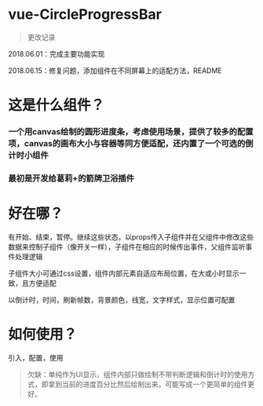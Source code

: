 # vue-CircleProgressBar


> 更改记录

2018.06.01：完成主要功能实现

2018.06.15：修复问题，添加组件在不同屏幕上的适配方法，README

# 这是什么组件？
### 一个用canvas绘制的圆形进度条，考虑使用场景，提供了较多的配置项，canvas的画布大小与容器等同方便适配，还内置了一个可选的倒计时小组件
### 最初是开发给葛莉+的箭牌卫浴插件

# 好在哪？
有开始、结束，暂停。继续这些状态，以props传入子组件并在父组件中修改这些数据来控制子组件（像开关一样），子组件在相应的时候传出事件，父组件监听事件处理逻辑

子组件大小可通过css设置，组件内部元素自适应布局位置，在大或小时显示一致，且方便适配

以倒计时，时间，刷新帧数，背景颜色，线宽，文字样式，显示位置可配置
# 如何使用？
引入，配置，使用

> 欠缺：单纯作为UI显示，组件内部只做绘制不带判断逻辑和倒计时的使用方式，即拿到当前的进度百分比然后绘制出来，可能写成一个更简单的组件更好。